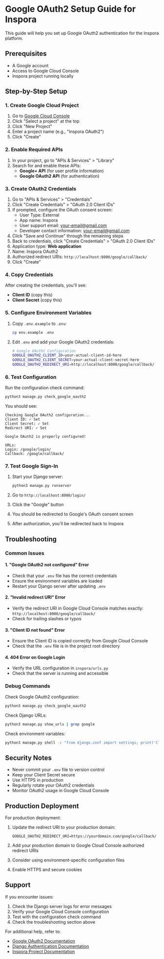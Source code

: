 # Google OAuth2 Setup Guide for Inspora

This guide will help you set up Google OAuth2 authentication for the Inspora platform.

## Prerequisites

- A Google account
- Access to Google Cloud Console
- Inspora project running locally

## Step-by-Step Setup

### 1. Create Google Cloud Project

1. Go to [Google Cloud Console](https://console.cloud.google.com/)
2. Click "Select a project" at the top
3. Click "New Project"
4. Enter a project name (e.g., "Inspora OAuth2")
5. Click "Create"

### 2. Enable Required APIs

1. In your project, go to "APIs & Services" > "Library"
2. Search for and enable these APIs:
   - **Google+ API** (for user profile information)
   - **Google OAuth2 API** (for authentication)

### 3. Create OAuth2 Credentials

1. Go to "APIs & Services" > "Credentials"
2. Click "Create Credentials" > "OAuth 2.0 Client IDs"
3. If prompted, configure the OAuth consent screen:
   - User Type: External
   - App name: Inspora
   - User support email: your-email@gmail.com
   - Developer contact information: your-email@gmail.com
4. Click "Save and Continue" through the remaining steps
5. Back to credentials, click "Create Credentials" > "OAuth 2.0 Client IDs"
6. Application type: **Web application**
7. Name: Inspora OAuth2
8. Authorized redirect URIs: `http://localhost:8000/google/callback/`
9. Click "Create"

### 4. Copy Credentials

After creating the credentials, you'll see:
- **Client ID** (copy this)
- **Client Secret** (copy this)

### 5. Configure Environment Variables

1. Copy `.env.example` to `.env`:
   ```bash
   cp env.example .env
   ```

2. Edit `.env` and add your Google OAuth2 credentials:
   ```bash
   # Google OAuth2 Configuration
   GOOGLE_OAUTH2_CLIENT_ID=your-actual-client-id-here
   GOOGLE_OAUTH2_CLIENT_SECRET=your-actual-client-secret-here
   GOOGLE_OAUTH2_REDIRECT_URI=http://localhost:8000/google/callback/
   ```

### 6. Test Configuration

Run the configuration check command:
```bash
python3 manage.py check_google_oauth2
```

You should see:
```
Checking Google OAuth2 configuration...
Client ID: ✓ Set
Client Secret: ✓ Set
Redirect URI: ✓ Set

Google OAuth2 is properly configured!

URLs:
Login: /google/login/
Callback: /google/callback/
```

### 7. Test Google Sign-In

1. Start your Django server:
   ```bash
   python3 manage.py runserver
   ```

2. Go to `http://localhost:8000/login/`
3. Click the "Google" button
4. You should be redirected to Google's OAuth consent screen
5. After authorization, you'll be redirected back to Inspora

## Troubleshooting

### Common Issues

#### 1. "Google OAuth2 not configured" Error
- Check that your `.env` file has the correct credentials
- Ensure the environment variables are loaded
- Restart your Django server after updating `.env`

#### 2. "Invalid redirect URI" Error
- Verify the redirect URI in Google Cloud Console matches exactly: `http://localhost:8000/google/callback/`
- Check for trailing slashes or typos

#### 3. "Client ID not found" Error
- Ensure the Client ID is copied correctly from Google Cloud Console
- Check that the `.env` file is in the project root directory

#### 4. 404 Error on Google Login
- Verify the URL configuration in `inspora/urls.py`
- Check that the server is running and accessible

### Debug Commands

Check Google OAuth2 configuration:
```bash
python3 manage.py check_google_oauth2
```

Check Django URLs:
```bash
python3 manage.py show_urls | grep google
```

Check environment variables:
```bash
python3 manage.py shell -c "from django.conf import settings; print('Client ID:', settings.GOOGLE_OAUTH2_CLIENT_ID)"
```

## Security Notes

- Never commit your `.env` file to version control
- Keep your Client Secret secure
- Use HTTPS in production
- Regularly rotate your OAuth2 credentials
- Monitor OAuth2 usage in Google Cloud Console

## Production Deployment

For production deployment:

1. Update the redirect URI to your production domain:
   ```
   GOOGLE_OAUTH2_REDIRECT_URI=https://yourdomain.com/google/callback/
   ```

2. Add your production domain to Google Cloud Console authorized redirect URIs

3. Consider using environment-specific configuration files

4. Enable HTTPS and secure cookies

## Support

If you encounter issues:

1. Check the Django server logs for error messages
2. Verify your Google Cloud Console configuration
3. Test with the configuration check command
4. Check the troubleshooting section above

For additional help, refer to:
- [Google OAuth2 Documentation](https://developers.google.com/identity/protocols/oauth2)
- [Django Authentication Documentation](https://docs.djangoproject.com/en/stable/topics/auth/)
- [Inspora Project Documentation](README.md)
